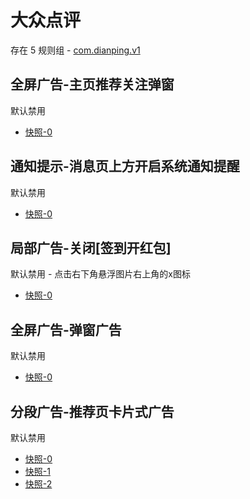 # 大众点评

存在 5 规则组 - [com.dianping.v1](/src/apps/com.dianping.v1.ts)

## 全屏广告-主页推荐关注弹窗

默认禁用

- [快照-0](https://i.gkd.li/import/12727011)

## 通知提示-消息页上方开启系统通知提醒

默认禁用

- [快照-0](https://i.gkd.li/import/12727070)

## 局部广告-关闭[签到开红包]

默认禁用 - 点击右下角悬浮图片右上角的x图标

- [快照-0](https://i.gkd.li/import/12727366)

## 全屏广告-弹窗广告

默认禁用

- [快照-0](https://i.gkd.li/import/13538340)

## 分段广告-推荐页卡片式广告

默认禁用

- [快照-0](https://i.gkd.li/import/13759369)
- [快照-1](https://i.gkd.li/import/14238381)
- [快照-2](https://i.gkd.li/import/14269115)
